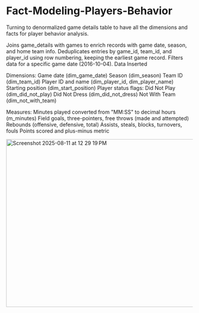 # Fact-Modeling-Players-Behavior

Turning to denormalized game details table to have all the dimensions and facts for player behavior analysis. 

Joins game_details with games to enrich records with game date, season, and home team info.
Deduplicates entries by game_id, team_id, and player_id using row numbering, keeping the earliest game record.
Filters data for a specific game date (2016-10-04).
Data Inserted


Dimensions:
Game date (dim_game_date)
Season (dim_season)
Team ID (dim_team_id)
Player ID and name (dim_player_id, dim_player_name)
Starting position (dim_start_position)
Player status flags:
Did Not Play (dim_did_not_play)
Did Not Dress (dim_did_not_dress)
Not With Team (dim_not_with_team)


Measures:
Minutes played converted from "MM:SS" to decimal hours (m_minutes)
Field goals, three-pointers, free throws (made and attempted)
Rebounds (offensive, defensive, total)
Assists, steals, blocks, turnovers, fouls
Points scored and plus-minus metric

<img width="1211" height="454" alt="Screenshot 2025-08-11 at 12 29 19 PM" src="https://github.com/user-attachments/assets/f6b71f29-18a7-4a5c-97fd-5ba3361cd35f" />
